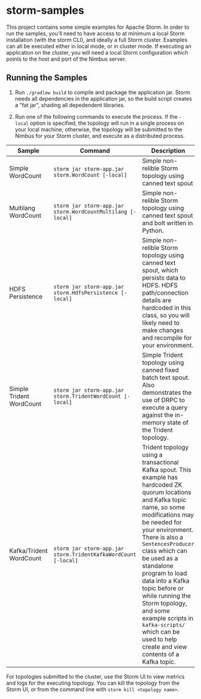 storm-samples
=============

This project contains some simple examples for Apache Storm. In order to run the samples, you'll need to have access to at minimum a local Storm installation (with the storm CLI), and ideally a full Storm cluster. Examples can all be executed either in local mode, or in cluster mode. If executing an application on the cluster, you will need a local Storm configuration which points to the host and port of the Nimbus server.

Running the Samples
-------------------

1. Run `./gradlew build` to compile and package the application jar. Storm needs all dependencies in the application jar, so the build script creates a "fat jar", shading all depedendent libraries.

2. Run one of the following commands to execute the process. If the `-local` option is specified, the topology will run in a single process on your local machine; otherwise, the topology will be submitted to the Nimbus for your Storm cluster, and execute as a distributed process.

| Sample | Command | Description |
------- | -------- | ----------- |
| Simple WordCount |`storm jar storm-app.jar storm.WordCount [-local]` | Simple non-relible Storm topology using canned text spout|
| Multilang WordCount |`storm jar storm-app.jar storm.WordCountMultilang [-local]` | Simple non-relible Storm topology using canned text spout and bolt written in Python.|
| HDFS Persistence |`storm jar storm-app.jar storm.HdfsPersistence [-local]` | Simple non-relible Storm topology using canned text spout, which persists data to HDFS. HDFS path/connection details are hardcoded in this class, so you will likely need to make changes and recompile for your environment. |
| Simple Trident WordCount |`storm jar storm-app.jar storm.TridentWordCount [-local]` | Simple Trident topology using canned fixed batch text spout. Also demonstrates the use of DRPC to execute a query against the in-memory state of the Trident topology.|
|Kafka/Trident WordCount |`storm jar storm-app.jar storm.TridentKafkaWordCount [-local]` | Trident topology using a transactional Kafka spout. This example has hardcoded ZK quorum locations and Kafka topic name, so some modifications may be needed for your environment. There is also a `SentencesProducer` class which can be used as a standalone program to load data into a Kafka topic before or while running the Storm topology, and some example scripts in `kafka-scripts/` which can be used to help create and view contents of a Kafka topic.|

For topologies submitted to the cluster, use the Storm UI to view metrics and logs for the executing topology. You can kill the topology from the Storm UI, or from the command line with `storm kill <topology name>`.
